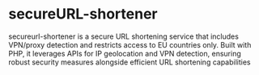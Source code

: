 # secureURL-shortener
secureurl-shortener is a secure URL shortening service that includes VPN/proxy detection and restricts access to EU countries only. Built with PHP, it leverages APIs for IP geolocation and VPN detection, ensuring robust security measures alongside efficient URL shortening capabilities
